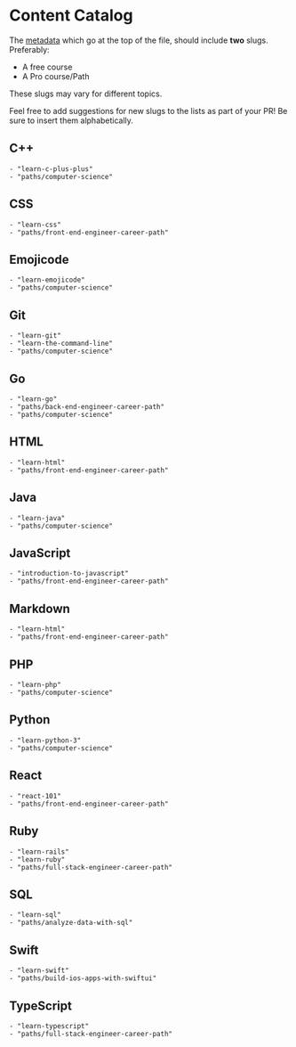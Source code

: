 # Content Catalog

The [metadata](https://github.com/Codecademy/docs/blob/main/documentation/content-standards.md#standards-metadata) which go at the top of the file, should include **two** slugs. Preferably:

- A free course
- A Pro course/Path

These slugs may vary for different topics.

Feel free to add suggestions for new slugs to the lists as part of your PR! Be sure to insert them alphabetically.

## C++

```
- "learn-c-plus-plus"
- "paths/computer-science"
```

## CSS

```
- "learn-css"
- "paths/front-end-engineer-career-path"
```

## Emojicode

```
- "learn-emojicode"
- "paths/computer-science"
```

## Git

```
- "learn-git"
- "learn-the-command-line"
- "paths/computer-science"
```

## Go

```
- "learn-go"
- "paths/back-end-engineer-career-path"
- "paths/computer-science"
```

## HTML

```
- "learn-html"
- "paths/front-end-engineer-career-path"
```

## Java

```
- "learn-java"
- "paths/computer-science"
```

## JavaScript

```
- "introduction-to-javascript"
- "paths/front-end-engineer-career-path"
```

## Markdown

```
- "learn-html"
- "paths/front-end-engineer-career-path"
```

## PHP

```
- "learn-php"
- "paths/computer-science"
```

## Python

```
- "learn-python-3"
- "paths/computer-science"
```

## React

```
- "react-101"
- "paths/front-end-engineer-career-path"
```

## Ruby

```
- "learn-rails"
- "learn-ruby"
- "paths/full-stack-engineer-career-path"
```

## SQL

```
- "learn-sql"
- "paths/analyze-data-with-sql"
```

## Swift

```
- "learn-swift"
- "paths/build-ios-apps-with-swiftui"
```

## TypeScript

```
- "learn-typescript"
- "paths/full-stack-engineer-career-path"
```
